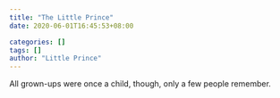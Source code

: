 ```yaml
---
title: "The Little Prince"
date: 2020-06-01T16:45:53+08:00

categories: []
tags: []
author: "Little Prince"
---
```

All grown-ups were once a child, though, only a few people remember.